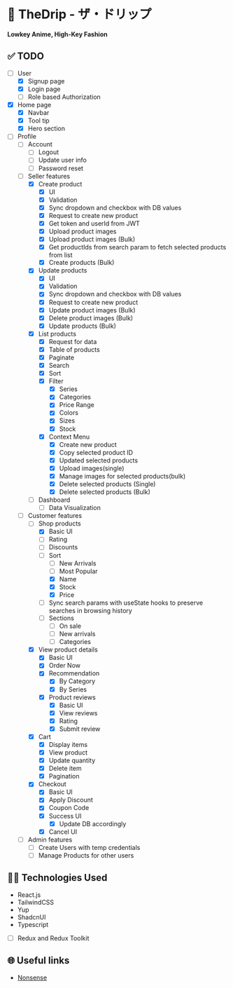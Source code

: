 # 🎩 TheDrip - ザ・ドリップ
**Lowkey Anime, High-Key Fashion**

## ✅ TODO
- [ ] User
    - [x] Signup page
    - [x] Login page
    - [ ] Role based Authorization
- [x] Home page
    - [x] Navbar
    - [x] Tool tip
    - [x] Hero section
- [ ] Profile
    - [ ] Account
        - [ ] Logout
        - [ ] Update user info
        - [ ] Password reset
    - [ ] Seller features
        - [x] Create product
            - [x] UI
            - [x] Validation
            - [x] Sync dropdown and checkbox with DB values
            - [x] Request to create new product
            - [x] Get token and userId from JWT
            - [x] Upload product images
            - [x] Upload product images (Bulk)
            - [x] Get productIds from search param to fetch selected products from list
            - [x] Create products (Bulk)
        - [x] Update products
            - [x] UI
            - [x] Validation
            - [x] Sync dropdown and checkbox with DB values
            - [x] Request to create new product
            - [x] Update product images (Bulk)
            - [x] Delete product images (Bulk)
            - [x] Update products (Bulk)
        - [x] List products
            - [x] Request for data
            - [x] Table of products
            - [x] Paginate
            - [x] Search
            - [x] Sort
            - [x] Filter
                - [x] Series
                - [x] Categories
                - [x] Price Range
                - [x] Colors
                - [x] Sizes
                - [x] Stock
            - [x] Context Menu
                - [x] Create new product
                - [x] Copy selected product ID
                - [x] Updated selected products
                - [x] Upload images(single)
                - [x] Manage images for selected products(bulk)
                - [x] Delete selected products (Single)
                - [x] Delete selected products (Bulk)
        - [ ] Dashboard
            - [ ] Data Visualization
    - [ ] Customer features
        - [ ] Shop products
            - [x] Basic UI
            - [ ] Rating
            - [ ] Discounts
            - [ ] Sort
                - [ ] New Arrivals
                - [ ] Most Popular
                - [x] Name
                - [x] Stock
                - [x] Price
            - [ ] Sync search params with useState hooks to preserve searches in browsing history
            - [ ] Sections
                - [ ] On sale
                - [ ] New arrivals
                - [ ] Categories
        - [x] View product details
            - [x] Basic UI
            - [x] Order Now
            - [x] Recommendation
                - [x] By Category
                - [x] By Series
            - [x] Product reviews
                - [x] Basic UI
                - [x] View reviews
                - [x] Rating
                - [x] Submit review
        - [x] Cart
            - [x] Display items
            - [x] View product
            - [x] Update quantity
            - [x] Delete item
            - [x] Pagination
        - [x] Checkout
            - [x] Basic UI
            - [x] Apply Discount
            - [x] Coupon Code
            - [x] Success UI
                - [x] Update DB accordingly
            - [x] Cancel UI
    - [ ] Admin features
        - [ ] Create Users with temp credentials
        - [ ] Manage Products for other users

## 🧑‍💻 Technologies Used
- React.js
- TailwindCSS
- Yup
- ShadcnUI
- Typescript
- [ ] Redux and Redux Toolkit

## 🌐 Useful links
- [Nonsense](https://nonsense.jp/)

